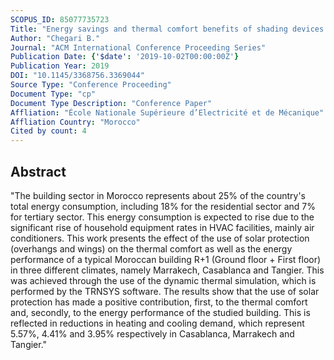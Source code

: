 ```yaml
---
SCOPUS_ID: 85077735723
Title: "Energy savings and thermal comfort benefits of shading devices: Case study of a typical Moroccan building"
Author: "Chegari B."
Journal: "ACM International Conference Proceeding Series"
Publication Date: {'$date': '2019-10-02T00:00:00Z'}
Publication Year: 2019
DOI: "10.1145/3368756.3369044"
Source Type: "Conference Proceeding"
Document Type: "cp"
Document Type Description: "Conference Paper"
Affliation: "École Nationale Supérieure d’Electricité et de Mécanique"
Affliation Country: "Morocco"
Cited by count: 4
---
```


## Abstract
"The building sector in Morocco represents about 25% of the country's total energy consumption, including 18% for the residential sector and 7% for tertiary sector. This energy consumption is expected to rise due to the significant rise of household equipment rates in HVAC facilities, mainly air conditioners. This work presents the effect of the use of solar protection (overhangs and wings) on the thermal comfort as well as the energy performance of a typical Moroccan building R+1 (Ground floor + First floor) in three different climates, namely Marrakech, Casablanca and Tangier. This was achieved through the use of the dynamic thermal simulation, which is performed by the TRNSYS software. The results show that the use of solar protection has made a positive contribution, first, to the thermal comfort and, secondly, to the energy performance of the studied building. This is reflected in reductions in heating and cooling demand, which represent 5.57%, 4.41% and 3.95% respectively in Casablanca, Marrakech and Tangier."
